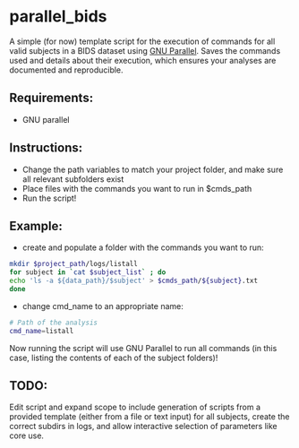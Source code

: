 # parallel_bids

A simple (for now) template script for the execution of commands for all valid subjects in a BIDS dataset using [GNU Parallel](https://www.gnu.org/software/parallel/).
Saves the commands used and details about their execution, which ensures your analyses are documented and reproducible.

## Requirements:
- GNU parallel

## Instructions:
- Change the path variables to match your project folder, and make sure all relevant subfolders exist
- Place files with the commands you want to run in $cmds_path
- Run the script!

## Example:

- create and populate a folder with the commands you want to run:
```bash
mkdir $project_path/logs/listall
for subject in `cat $subject_list` ; do
echo 'ls -a ${data_path}/$subject' > $cmds_path/${subject}.txt
done
```

- change cmd_name to an appropriate name:
```bash
# Path of the analysis
cmd_name=listall
```

Now running the script will use GNU Parallel to run all commands (in this case, listing the contents of each of the subject folders)!


## TODO:
Edit script and expand scope to include generation of scripts from a provided template (either from a file or text input) for all subjects, create the correct subdirs in logs,
and allow interactive selection of parameters like core use.
